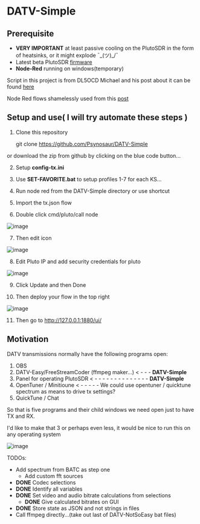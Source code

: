 # DATV-Simple

## Prerequisite 
- **VERY IMPORTANT** at least passive cooling on the PlutoSDR in the form of heatsinks, or it might explode ¯\_(ツ)_/¯
- Latest beta PlutoSDR [firmware](https://github.com/F5OEO/pluto-ori-ps/wiki)
- **Node-Red** running on windows(temporary)   
  
Script in this project is from DL5OCD Michael and his post about it can be found [here](https://groups.io/g/plutodvb/message/257)

Node Red flows shamelessly used from this [post](https://www.pg540.org/wiki/index.php/RFE_for_PlutoDVB2)

## Setup and use( I will try automate these steps )
1. Clone this repository

    git clone https://github.com/Psynosaur/DATV-Simple

or download the zip from github by clicking on the blue code button...

2. Setup **config-tx.ini**

3. Use **SET-FAVORITE.bat** to setup profiles 1-7 for each KS...
   
4. Run node red from the DATV-Simple directory or use shortcut

5. Import the tx.json flow

6. Double click cmd/pluto/call node
   
  ![image](https://github.com/Psynosaur/DATV-Simple/assets/26934113/c32933b6-1838-48d5-8182-bd6832556803)

7. Then edit icon

  ![image](https://github.com/Psynosaur/DATV-Simple/assets/26934113/cd31b629-09ff-4953-bc29-701b3e03edca)

8. Edit Pluto IP and add security credentials for pluto
  
  ![image](https://github.com/Psynosaur/DATV-Simple/assets/26934113/7963e16d-c3f1-4a77-b6c8-0c38bd4179fd)

9. Click Update and then Done

10. Then deploy your flow in the top right

  ![image](https://github.com/Psynosaur/DATV-Simple/assets/26934113/7cbd2d17-d3d2-45e6-a55d-3872cbf019d9)

11. Then go to http://127.0.0.1:1880/ui/

## Motivation
DATV transmissions normally have the following programs open:
 1. OBS
 2. DATV-Easy/FreeStreamCoder (ffmpeg maker...) < - - - **DATV-Simple**
 3. Panel for operating PlutoSDR  < - - - - - - - - - - - - - - **DATV-Simple**                
 4. OpenTuner / Minitioune < - - - - - We could use opentuner / quicktune spectrum as means to drive tx settings?
 5. QuickTune / Chat

So that is five programs and their child windows we need open just to have TX and RX.

I'd like to make that 3 or perhaps even less, it would be nice to run this on any operating system

![image](https://github.com/Psynosaur/DATV-Simple/assets/26934113/8f8cf976-60a3-466d-897a-d4885d61edeb)

TODOs:
 - Add spectrum from BATC as step one
   - Add custom fft sources 
 - **DONE** Codec selections
 - **DONE** Identify all variables
 - **DONE** Set video and audio bitrate calculations from selections
   - **DONE** Give calculated bitrates on GUI 
 - **DONE** Store state as JSON and not strings in files
 - Call ffmpeg directly...(take out last of DATV-NotSoEasy bat files)
